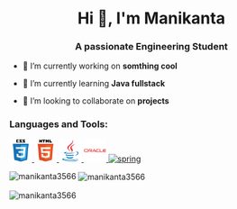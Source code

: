 <h1 align="center">Hi 👋, I'm Manikanta</h1>
<h3 align="center">A passionate Engineering Student</h3>


- 🔭 I’m currently working on **somthing cool**

- 🌱 I’m currently learning **Java fullstack**

- 👯 I’m looking to collaborate on **projects**


<h3 align="left">Languages and Tools:</h3>
<p align="left"> <a href="https://www.w3schools.com/css/" target="_blank"> <img src="https://raw.githubusercontent.com/devicons/devicon/master/icons/css3/css3-original-wordmark.svg" alt="css3" width="40" height="40"/> </a> <a href="https://www.w3.org/html/" target="_blank"> <img src="https://raw.githubusercontent.com/devicons/devicon/master/icons/html5/html5-original-wordmark.svg" alt="html5" width="40" height="40"/> </a> <a href="https://www.java.com" target="_blank"> <img src="https://raw.githubusercontent.com/devicons/devicon/master/icons/java/java-original.svg" alt="java" width="40" height="40"/> </a> <a href="https://www.oracle.com/" target="_blank"> <img src="https://raw.githubusercontent.com/devicons/devicon/master/icons/oracle/oracle-original.svg" alt="oracle" width="40" height="40"/> </a> <a href="https://spring.io/" target="_blank"> <img src="https://www.vectorlogo.zone/logos/springio/springio-icon.svg" alt="spring" width="40" height="40"/> </a> </p>

<p><img align="left" src="https://github-readme-stats.vercel.app/api/top-langs?username=manikanta3566&show_icons=true&locale=en&layout=compact" alt="manikanta3566" /></p>

<p>&nbsp;<img align="center" src="https://github-readme-stats.vercel.app/api?username=manikanta3566&show_icons=true&locale=en" alt="manikanta3566" /></p>

<p><img align="center" src="https://github-readme-streak-stats.herokuapp.com/?user=manikanta3566&" alt="manikanta3566" /></p>
